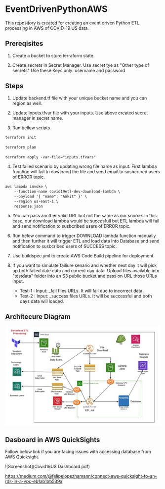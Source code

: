 # EventDrivenPythonAWS
This repository is created for creating an event driven Python ETL processing in AWS of COVID-19 US data.

## Prereqisites

1. Create a bucket to store terraform state.

2. Create secrets in Secret Manager. Use secret tye as "Other type of secrets"
    Use these Keys only: username and password

## Steps

1. Update backend.tf file with your unique bucket name and you can region as well.

2. Update inputs.tfvar file with your inputs. Use above created secret manager in secret name.

3. Run bellow scripts
```
terraform init

terraform plan

terraform apply -var-file="inputs.tfvars"

```

4. Test failed scenario by updating wrong file name as input. First lambda function will fail to dowloand the file and send email to susbcribed users of ERROR topic.
```
aws lambda invoke \
    --function-name covid19etl-dev-download-lambda \
    --payload '{ "name": "Ankit" }' \
	--region us-east-1 \
    response.json
```
5. You can pass another valid URL but not the same as our source. In this case, our download lambda would be succesfull but ETL lambda will fail and send notification to susbcribed users of ERROR topic.

6. Run below command to trigger DOWNLOAD lambda function manually and then further it will trigger ETL and load data into Database and send notification to susbcribed users of SUCCESS topic.

7. Use buildspec.yml to create AWS Code Build pipeline for deployment.

8. If you want to simulate failiure senario and whether next day it will pick up both failed date data and current day data. Upload files available into "testdata" folder into an S3 public bucket and pass on URL those URLs input.
    - Test-1 : Input: _fail files URLs. It will fail due to incorrect data.
    - Test-2 : Input: _success files URLs. It will be successful and both days data will loaded.

    
## Architecure Diagram

![Screenshot](ServerlessETL_Arch.jpeg)

## Dasboard in AWS QuickSights

Follow below link if you are facing issues with accessing database from AWS Quicksight.

![Screenshot](Covid19US Dashboard.pdf)

https://medium.com/@felipelopezhamann/connect-aws-quicksight-to-an-rds-in-a-vpc-eb1ab1bb539a